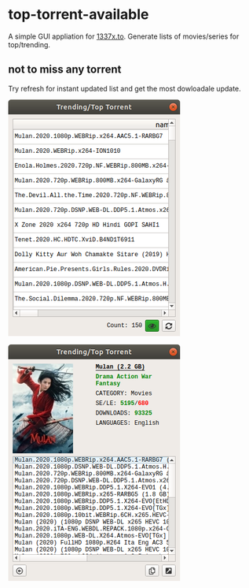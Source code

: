 # top-torrent-available

A simple GUI appliation for [1337x.to](https://1337x.to/). Generate lists of movies/series for top/trending.

## not to miss any torrent

Try refresh for instant updated list and get the most dowloadale update.

![Index](https://raw.githubusercontent.com/zxalif/top-torrent-available/master/docs/img/index.png)

![Index](https://raw.githubusercontent.com/zxalif/top-torrent-available/master/docs/img/details.png)
